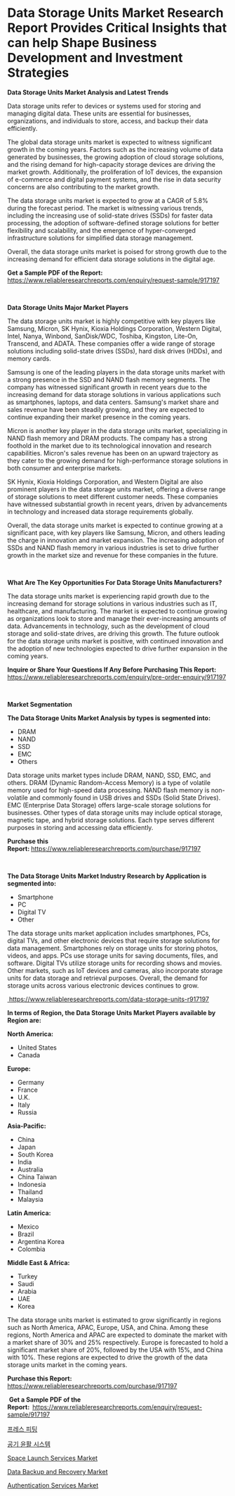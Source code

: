 <p><h1>Data Storage Units Market Research Report Provides Critical Insights that can help Shape Business Development and Investment Strategies</h1></p><p><strong>Data Storage Units Market Analysis and Latest Trends</strong></p>
<p><p>Data storage units refer to devices or systems used for storing and managing digital data. These units are essential for businesses, organizations, and individuals to store, access, and backup their data efficiently.</p><p>The global data storage units market is expected to witness significant growth in the coming years. Factors such as the increasing volume of data generated by businesses, the growing adoption of cloud storage solutions, and the rising demand for high-capacity storage devices are driving the market growth. Additionally, the proliferation of IoT devices, the expansion of e-commerce and digital payment systems, and the rise in data security concerns are also contributing to the market growth.</p><p>The data storage units market is expected to grow at a CAGR of 5.8% during the forecast period. The market is witnessing various trends, including the increasing use of solid-state drives (SSDs) for faster data processing, the adoption of software-defined storage solutions for better flexibility and scalability, and the emergence of hyper-converged infrastructure solutions for simplified data storage management.</p><p>Overall, the data storage units market is poised for strong growth due to the increasing demand for efficient data storage solutions in the digital age.</p></p>
<p><strong>Get a Sample PDF of the Report:&nbsp;</strong> <a href="https://www.reliableresearchreports.com/enquiry/request-sample/917197">https://www.reliableresearchreports.com/enquiry/request-sample/917197</a></p>
<p>&nbsp;</p>
<p><strong>Data Storage Units Major Market Players</strong></p>
<p><p>The data storage units market is highly competitive with key players like Samsung, Micron, SK Hynix, Kioxia Holdings Corporation, Western Digital, Intel, Nanya, Winbond, SanDisk/WDC, Toshiba, Kingston, Lite-On, Transcend, and ADATA. These companies offer a wide range of storage solutions including solid-state drives (SSDs), hard disk drives (HDDs), and memory cards.</p><p>Samsung is one of the leading players in the data storage units market with a strong presence in the SSD and NAND flash memory segments. The company has witnessed significant growth in recent years due to the increasing demand for data storage solutions in various applications such as smartphones, laptops, and data centers. Samsung's market share and sales revenue have been steadily growing, and they are expected to continue expanding their market presence in the coming years.</p><p>Micron is another key player in the data storage units market, specializing in NAND flash memory and DRAM products. The company has a strong foothold in the market due to its technological innovation and research capabilities. Micron's sales revenue has been on an upward trajectory as they cater to the growing demand for high-performance storage solutions in both consumer and enterprise markets.</p><p>SK Hynix, Kioxia Holdings Corporation, and Western Digital are also prominent players in the data storage units market, offering a diverse range of storage solutions to meet different customer needs. These companies have witnessed substantial growth in recent years, driven by advancements in technology and increased data storage requirements globally.</p><p>Overall, the data storage units market is expected to continue growing at a significant pace, with key players like Samsung, Micron, and others leading the charge in innovation and market expansion. The increasing adoption of SSDs and NAND flash memory in various industries is set to drive further growth in the market size and revenue for these companies in the future.</p></p>
<p>&nbsp;</p>
<p><strong>What Are The Key Opportunities For Data Storage Units Manufacturers?</strong></p>
<p><p>The data storage units market is experiencing rapid growth due to the increasing demand for storage solutions in various industries such as IT, healthcare, and manufacturing. The market is expected to continue growing as organizations look to store and manage their ever-increasing amounts of data. Advancements in technology, such as the development of cloud storage and solid-state drives, are driving this growth. The future outlook for the data storage units market is positive, with continued innovation and the adoption of new technologies expected to drive further expansion in the coming years.</p></p>
<p><strong>Inquire or Share Your Questions If Any Before Purchasing This Report:</strong> <a href="https://www.reliableresearchreports.com/enquiry/pre-order-enquiry/917197">https://www.reliableresearchreports.com/enquiry/pre-order-enquiry/917197</a></p>
<p>&nbsp;</p>
<p><strong>Market Segmentation</strong></p>
<p><strong>The Data Storage Units Market Analysis by types is segmented into:</strong></p>
<p><ul><li>DRAM</li><li>NAND</li><li>SSD</li><li>EMC</li><li>Others</li></ul></p>
<p><p>Data storage units market types include DRAM, NAND, SSD, EMC, and others. DRAM (Dynamic Random-Access Memory) is a type of volatile memory used for high-speed data processing. NAND flash memory is non-volatile and commonly found in USB drives and SSDs (Solid State Drives). EMC (Enterprise Data Storage) offers large-scale storage solutions for businesses. Other types of data storage units may include optical storage, magnetic tape, and hybrid storage solutions. Each type serves different purposes in storing and accessing data efficiently.</p></p>
<p><strong>Purchase this Report:&nbsp;</strong><a href="https://www.reliableresearchreports.com/purchase/917197">https://www.reliableresearchreports.com/purchase/917197</a></p>
<p>&nbsp;</p>
<p><strong>The Data Storage Units Market Industry Research by Application is segmented into:</strong></p>
<p><ul><li>Smartphone</li><li>PC</li><li>Digital TV</li><li>Other</li></ul></p>
<p><p>The data storage units market application includes smartphones, PCs, digital TVs, and other electronic devices that require storage solutions for data management. Smartphones rely on storage units for storing photos, videos, and apps. PCs use storage units for saving documents, files, and software. Digital TVs utilize storage units for recording shows and movies. Other markets, such as IoT devices and cameras, also incorporate storage units for data storage and retrieval purposes. Overall, the demand for storage units across various electronic devices continues to grow.</p></p>
<p><a href="https://www.reliableresearchreports.com/data-storage-units-r917197">&nbsp;https://www.reliableresearchreports.com/data-storage-units-r917197</a></p>
<p><strong>In terms of Region, the Data Storage Units Market Players available by Region are:</strong></p>
<p>
    <p> <strong> North America: </strong>
        <ul>
            <li>United States</li>
            <li>Canada</li>
        </ul>
        </p> 
    <p> <strong> Europe: </strong>
        <ul>
            <li>Germany</li>
            <li>France</li>
            <li>U.K.</li>
            <li>Italy</li>
            <li>Russia</li>
        </ul>
        </p> 
    <p> <strong> Asia-Pacific: </strong>
        <ul>
            <li>China</li>
            <li>Japan</li>
            <li>South Korea</li>
            <li>India</li>
            <li>Australia</li>
            <li>China Taiwan</li>
            <li>Indonesia</li>
            <li>Thailand</li>
            <li>Malaysia</li>
        </ul>
        </p> 
    <p> <strong> Latin America: </strong>
        <ul>
            <li>Mexico</li>
            <li>Brazil</li>
            <li>Argentina Korea</li>
            <li>Colombia</li>
        </ul>
        </p> 
    <p> <strong> Middle East & Africa: </strong>
        <ul>
            <li>Turkey</li>
            <li>Saudi</li>
            <li>Arabia</li>
            <li>UAE</li>
            <li>Korea</li>
        </ul>
    </p>
    </p>
<p><p>The data storage units market is estimated to grow significantly in regions such as North America, APAC, Europe, USA, and China. Among these regions, North America and APAC are expected to dominate the market with a market share of 30% and 25% respectively. Europe is forecasted to hold a significant market share of 20%, followed by the USA with 15%, and China with 10%. These regions are expected to drive the growth of the data storage units market in the coming years.</p></p>
<p><strong>Purchase this Report: </strong><a href="https://www.reliableresearchreports.com/purchase/917197">https://www.reliableresearchreports.com/purchase/917197</a></p>
<p>&nbsp;<strong>Get a Sample PDF of the Report:&nbsp;&nbsp;</strong><a href="https://www.reliableresearchreports.com/enquiry/request-sample/917197">https://www.reliableresearchreports.com/enquiry/request-sample/917197</a></p>
<p><strong></strong></p>
<p><p><a href="https://github.com/vskv4779xr1/Market-Research-Report-List-4/blob/main/468540379068.md">프레스 피팅</a></p><p><a href="https://github.com/CliftonFisher9067/Market-Research-Report-List-3/blob/main/805290579069.md">공기 윤활 시스템</a></p><p><a href="https://github.com/mabenkhyari11/Market-Research-Report-List-2/blob/main/space-launch-services-market.md">Space Launch Services Market</a></p><p><a href="https://github.com/claudianurdin/Market-Research-Report-List-2/blob/main/data-backup-and-recovery-market.md">Data Backup and Recovery Market</a></p><p><a href="https://github.com/kimjmgeh81/Market-Research-Report-List-1/blob/main/authentication-services-market.md">Authentication Services Market</a></p></p>